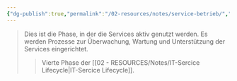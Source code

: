 ```yaml
---
{"dg-publish":true,"permalink":"/02-resources/notes/service-betrieb/","tags":["GFN/LF06"],"noteIcon":"","updated":"2024-10-20T20:53:25.000+02:00"}
---
```


>Dies ist die Phase, in der die Services aktiv genutzt werden. Es werden Prozesse zur Überwachung, Wartung und Unterstützung der Services eingerichtet.
>>Vierte Phase der [[02 - RESOURCES/Notes/IT-Sercice Lifecycle\|IT-Sercice Lifecycle]].